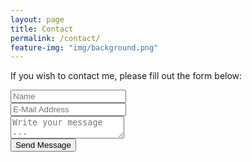 ```yaml
---
layout: page
title: Contact
permalink: /contact/
feature-img: "img/background.png"
---
```


If you wish to contact me, please fill out the form below:

<form action="https://getsimpleform.com/messages?form_api_token=<c328702fb717a67b9991da16d447f4c8>" method="post">
  <input type='hidden' name='redirect_to' value='<https://ekeast.github.io/thank-you/>' />
  <input type='text' name='name' placeholder='Name' /><br>
  <input type='email' name='email' placeholder='E-Mail Address' /><br>
  <textarea name='message' placeholder='Write your message ...'></textarea><br>
  <input type='submit' value='Send Message' />
</form>
